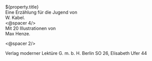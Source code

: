<div class="title1">${property.title}</div>
<div class="title3">Eine Erzählung für die Jugend von</div>
<div class="title2">W. Kabel.</div>
<@spacer 4/>
<div class="title3">Mit 20 Illustrationen von</div>
<div class="title3">Max Henze.</div>

<@spacer 2/>
<div class="copyright">Verlag moderner Lektüre G.&nbsp;m.&nbsp;b.&nbsp;H.
Berlin SO 26, Elisabeth Ufer 44</div>

